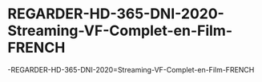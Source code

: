 # REGARDER-HD-365-DNI-2020-Streaming-VF-Complet-en-Film-FRENCH
-REGARDER-HD-365-DNI-2020=Streaming-VF-Complet-en-Film-FRENCH
